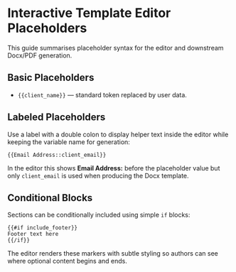 # Interactive Template Editor Placeholders

This guide summarises placeholder syntax for the editor and downstream Docx/PDF generation.

## Basic Placeholders
- `{{client_name}}` — standard token replaced by user data.

## Labeled Placeholders
Use a label with a double colon to display helper text inside the editor while keeping the variable name for generation:

```
{{Email Address::client_email}}
```
In the editor this shows **Email Address:** before the placeholder value but only `client_email` is used when producing the Docx template.

## Conditional Blocks
Sections can be conditionally included using simple `if` blocks:

```
{{#if include_footer}}
Footer text here
{{/if}}
```

The editor renders these markers with subtle styling so authors can see where optional content begins and ends.